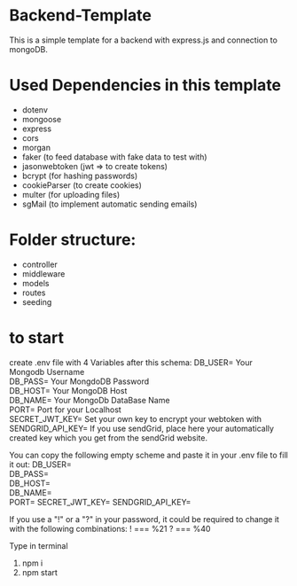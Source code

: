 # **Backend-Template**

This is a simple template for a backend with express.js and connection to mongoDB.

# Used Dependencies in this template
- dotenv
- mongoose
- express
- cors
- morgan
- faker (to feed database with fake data to test with)
- jasonwebtoken (jwt => to create tokens)
- bcrypt (for hashing passwords)
- cookieParser (to create cookies)
- multer (for uploading files)
- sgMail (to implement automatic sending emails)

# Folder structure:
- controller
- middleware
- models
- routes
- seeding

# to start
create .env file with 4 Variables after this schema: 
DB_USER=          Your Mongodb Username     
DB_PASS=          Your MongdoDB Password    
DB_HOST=          Your MongoDB Host     
DB_NAME=          Your MongoDb DataBase Name    
PORT=             Port for your Localhost   
SECRET_JWT_KEY=   Set your own key to encrypt your webtoken with    
SENDGRID_API_KEY= If you use sendGrid, place here your automatically created key which you get from the sendGrid website.   
    
You can copy the following empty scheme and paste it in your .env file to fill it out:
DB_USER=   
DB_PASS=  
DB_HOST=   
DB_NAME=  
PORT=
SECRET_JWT_KEY=
SENDGRID_API_KEY=


If you use a "!" or a "?" in your password, it could be required to change it with the following combinations:
! === %21
? === %40

Type in terminal
1.  npm i 
2.  npm start
